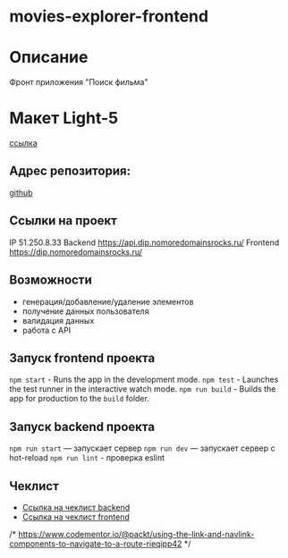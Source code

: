 # movies-explorer-frontend

# Описание
Фронт приложения "Поиск фильма"

# Макет Light-5
[ссылка](https://www.figma.com/file/6FMWkB94wE7KTkcCgUXtnC/%D0%94%D0%B8%D0%BF%D0%BB%D0%BE%D0%BC%D0%BD%D1%8B%D0%B9-%D0%BF%D1%80%D0%BE%D0%B5%D0%BA%D1%82?type=design&node-id=1%3A4447&mode=dev)

## Адрес репозитория:
[github](https://github.com/JekaEvgeniy/movies-explorer-frontend)

## Ссылки на проект
IP 51.250.8.33
Backend https://api.dip.nomoredomainsrocks.ru/
Frontend https://dip.nomoredomainsrocks.ru/

## Возможности
* генерация/добавление/удаление элементов
* получение данных пользователя
* валидация данных
* работа с API

## Запуск frontend проекта
`npm start` - Runs the app in the development mode.
`npm test` - Launches the test runner in the interactive watch mode.
`npm run build` - Builds the app for production to the `build` folder.

## Запуск backend проекта
`npm run start` — запускает сервер
`npm run dev` — запускает сервер с hot-reload
`npm run lint` - проверка eslint

## Чеклист
* [Ссылка на чеклист backend](https://code.s3.yandex.net/web-developer/static/new-program/web-diploma-criteria-2.0/index.html)
* [Ссылка на чеклист frontend](https://code.s3.yandex.net/web-developer/static/new-program/web-diploma-criteria-2.0/checklist_jsx_diplom.pdf)


/*
https://www.codementor.io/@packt/using-the-link-and-navlink-components-to-navigate-to-a-route-rieqipp42
*/
